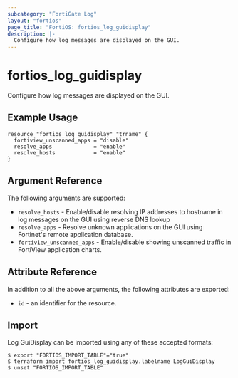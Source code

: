 ```yaml
---
subcategory: "FortiGate Log"
layout: "fortios"
page_title: "FortiOS: fortios_log_guidisplay"
description: |-
  Configure how log messages are displayed on the GUI.
---
```


# fortios_log_guidisplay
Configure how log messages are displayed on the GUI.

## Example Usage

```hcl
resource "fortios_log_guidisplay" "trname" {
  fortiview_unscanned_apps = "disable"
  resolve_apps             = "enable"
  resolve_hosts            = "enable"
}
```

## Argument Reference


The following arguments are supported:

* `resolve_hosts` - Enable/disable resolving IP addresses to hostname in log messages on the GUI using reverse DNS lookup
* `resolve_apps` - Resolve unknown applications on the GUI using Fortinet's remote application database.
* `fortiview_unscanned_apps` - Enable/disable showing unscanned traffic in FortiView application charts.


## Attribute Reference

In addition to all the above arguments, the following attributes are exported:
* `id` - an identifier for the resource.

## Import

Log GuiDisplay can be imported using any of these accepted formats:
```
$ export "FORTIOS_IMPORT_TABLE"="true"
$ terraform import fortios_log_guidisplay.labelname LogGuiDisplay
$ unset "FORTIOS_IMPORT_TABLE"
```
